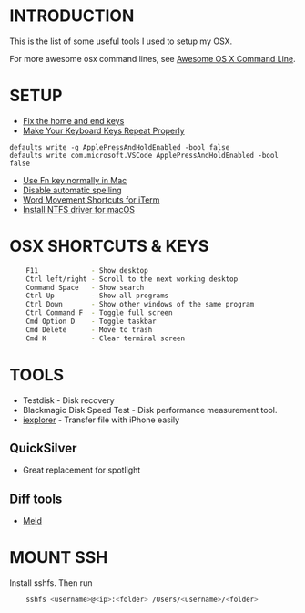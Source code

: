 # INTRODUCTION

This is the list of some useful tools I used to setup my OSX.

For more awesome osx command lines, see [Awesome OS X Command Line][awesome_osx_command_line].

# SETUP

* [Fix the home and end keys](http://lifehacker.com/225873/mac-switchers-tip--remap-the-home-and-end-keys)
* [Make Your Keyboard Keys Repeat Properly](http://lifehacker.com/5826055/make-your-keyboard-keys-repeat-properly-when-held-down-in-mac-os-x-lion)
```
defaults write -g ApplePressAndHoldEnabled -bool false
defaults write com.microsoft.VSCode ApplePressAndHoldEnabled -bool false
```
* [Use Fn key normally in Mac](https://support.apple.com/kb/HT3399)
* [Disable automatic spelling](http://macs.about.com/od/OSXLion107/qt/Os-X-Lion-Automatic-Spelling-Correction.htm)
* [Word Movement Shortcuts for iTerm](http://www.michael-noll.com/blog/2007/01/04/word-movement-shortcuts-for-iterm-on-mac-os-x/)
* [Install NTFS driver for macOS](http://www.hackintosh.zone/downloads/download/506-free-ntfs-driver-for-mac-os-x/)

# OSX SHORTCUTS & KEYS

```bash
    F11             - Show desktop
    Ctrl left/right - Scroll to the next working desktop
    Command Space   - Show search
    Ctrl Up         - Show all programs
    Ctrl Down       - Show other windows of the same program
    Ctrl Command F  - Toggle full screen
    Cmd Option D    - Toggle taskbar
    Cmd Delete      - Move to trash
    Cmd K           - Clear terminal screen
```


# TOOLS
* Testdisk - Disk recovery
* Blackmagic Disk Speed Test - Disk performance measurement tool.
* [iexplorer](http://www.macroplant.com/iexplorer/) - Transfer file with iPhone easily

## QuickSilver
* Great replacement for spotlight

## Diff tools
* [Meld](http://scoobygalletas.blogspot.com/2011/09/how-to-install-meld-in-mac-os-x-lion.html)




# MOUNT SSH
Install sshfs. Then run

```bash
    sshfs <username>@<ip>:<folder> /Users/<username>/<folder>
```



[awesome_osx_command_line]: https://github.com/herrbischoff/awesome-osx-command-line

